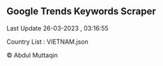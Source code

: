 

## Google Trends Keywords Scraper 
 
Last Update 26-03-2023 , 03:16:55

Country List :
VIETNAM.json



© Abdul Muttaqin 
